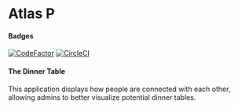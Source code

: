 # Atlas P

#### Badges
[![CodeFactor](https://www.codefactor.io/repository/github/kadhirvelm/atlasp/badge/master)](https://www.codefactor.io/repository/github/kadhirvelm/atlasp/overview/master)
[![CircleCI](https://circleci.com/gh/kadhirvelm/atlasP.svg?style=svg&circle-token=f5398d66bc878c44f6ccf14c1860499dbb0d4781)](https://circleci.com/gh/kadhirvelm/atlasP)

#### The Dinner Table

This application displays how people are connected with each other, allowing admins to better visualize potential dinner tables.

